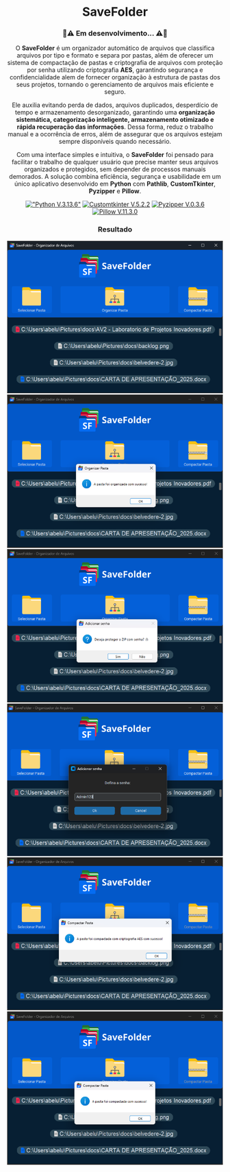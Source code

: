 <div align="center">

# SaveFolder
### 🚧⚠️ Em desenvolvimento... ⚠️🚧

O **SaveFolder** é um organizador automático de arquivos que classifica arquivos por tipo e formato e separa por pastas, além de oferecer um sistema de compactação de pastas e criptografia de arquivos com proteção por senha utilizando criptografia **AES**, garantindo segurança e confidencialidade alem de fornecer organização à estrutura de pastas dos seus projetos, tornando o gerenciamento de arquivos mais eficiente e seguro.

Ele auxilia evitando perda de dados, arquivos duplicados, desperdício de tempo e armazenamento desorganizado, garantindo uma **organização sistemática, categorização inteligente, armazenamento otimizado e rápida recuperação das informações**. Dessa forma, reduz o trabalho manual e a ocorrência de erros, além de assegurar que os arquivos estejam sempre disponíveis quando necessário.  

Com uma interface simples e intuitiva, o **SaveFolder** foi pensado para facilitar o trabalho de qualquer usuário que precise manter seus arquivos organizados e protegidos, sem depender de processos manuais demorados. A solução combina eficiência, segurança e usabilidade em um único aplicativo desenvolvido em **Python** com **Pathlib**, **CustomTkinter**, **Pyzipper** e **Pillow**.
 

[!["Python V.3.13.6"](https://img.shields.io/badge/Python-3776AB?style=for-the-badge&logo=python&logoColor=white)](https://www.python.org/)
[![Customtkinter V.5.2.2](https://img.shields.io/badge/Customtkinter-V.5.1.2-blue?style=for-the-badge&logo=python&logoColor=white)](https://github.com/TomSchimansky/CustomTkinter)
[![Pyzipper V.0.3.6](https://img.shields.io/badge/Pyzipper-V.0.3.6-blue?style=for-the-badge&logo=python&logoColor=white)](https://github.com/python-pillow/Pillow)
[![Pillow V.11.3.0](https://img.shields.io/badge/Pillow-V.10.0.1-blue?style=for-the-badge&logo=python&logoColor=white)](https://github.com/python-pillow/Pillow)

### Resultado

![interface](imgs/interface.png)
![Organizando Pasta](imgs/interface-organized.png)
![Compactando Pasta p1](imgs/interface-zipped1.png)
![Compactando Pasta p2](imgs/interface-zipped2.png)
![Compactando Pasta p3](imgs/interface-zipped3.png)
![Compactando Pasta p4](imgs/interface-zipped4.png)

</div>
